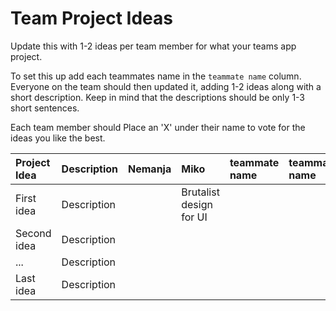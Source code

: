 # Team Project Ideas

Update this with 1-2 ideas per team member for what your teams app project.

To set this up add each teammates name in the `teammate name` column. Everyone
on the team should then updated it, adding 1-2 ideas along with a short 
description. Keep in mind that the descriptions should be only 1-3 short
sentences. 

Each team member should Place an 'X' under their name to vote for the ideas 
you like the best.

| Project Idea | Description | Nemanja | Miko | teammate name | teammate name | teammate name | teammate name |
| :--- | :--- | :--- | :--- | :--- | :--- | :--- | :--- |
| First idea | Description | | Brutalist design for UI | | | | |
| Second idea | Description | | | | | | |
| ... | Description | | | | | | |
| Last idea | Description | | | | | | |
